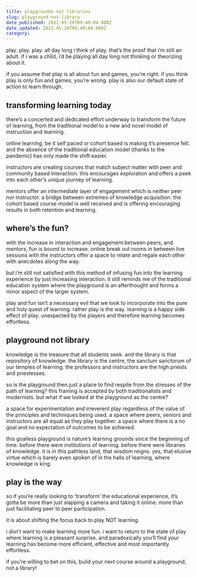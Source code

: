 ```yaml
---
title: playgrounds not libraries
slug: playground-not-library
date_published: 2021-05-26T09:49:04.000Z
date_updated: 2021-05-26T09:49:04.000Z
category: 
---
```

play. play. play. all day long i think of play. that’s the proof that i’m still an adult. if i was a child, i’d be playing all day long not thinking or theorizing about it.

if you assume that play is all about fun and games, you’re right. if you think play is only fun and games, you’re wrong. play is also our default state of action to learn through.

## transforming learning today

there’s a concerted and dedicated effort underway to transform the future of learning, from the traditional model to a new and novel model of instruction and learning.

online learning, be it self paced or cohort based is making it’s presence felt. and the absence of the traditional education model (thanks to the pandemic) has only made the shift easier.

instructors are creating courses that match subject matter with peer and community based interaction. this encourages exploration and offers a peek into each other’s unique journey of learning.

mentors offer an intermediate layer of engagement which is neither peer nor instructor. a bridge between extremes of knowledge acquisition. the cohort based course model is well received and is offering encouraging results in both retention and learning.

## where’s the fun?

with the increase in interaction and engagement between peers, and mentors, fun is bound to increase. online break out rooms in between live sessions with the instructors offer a space to relate and regale each other with anecdotes along the way.

but i’m still not satisfied with this method of infusing fun into the learning experience by just increasing interaction. it still reminds me of the traditional education system where the playground is an afterthought and forms a minor aspect of the larger system.

play and fun isn’t a necessary evil that we look to incorporate into the pure and holy quest of learning. rather play is the way. learning is a happy side effect of play. unexpected by the players and therefore learning becomes effortless.

## playground not library

knowledge is the treasure that all students seek. and the library is that repository of knowledge. the library is the centre, the sanctum sanctorum of our temples of learning. the professors and instructors are the high priests and priestesses.

so is the playground then just a place to find respite from the stresses of the path of learning? this framing is accepted by both traditionalists and modernists. but what if we looked at the playground as the centre?

a space for experimentation and irreverent play regardless of the value of the principles and techniques being used. a space where peers, seniors and instructors are all equal as they play together. a space where there is a no goal and no expectation of outcomes to be achieved.

this goalless playground is nature’s learning grounds since the beginning of time. before there were institutions of learning. before there were libraries of knowledge. it is in this pathless land, that wisdom reigns. yes, that elusive virtue which is barely even spoken of in the halls of learning, where knowledge is king.

## play is the way

so if you’re really looking to ‘transform’ the educational experience, it’s gotta be more than just slapping a camera and taking it online. more than just facilitating peer to peer participation.

it is about shifting the focus back to play NOT learning.

i don’t want to make learning more fun. i want to return to the state of play where learning is a pleasant surprise. and paradoxically you’ll find your learning has become more efficient, effective and most importantly effortless.

if you’re willing to bet on this, build your next course around a playground, not a library!
